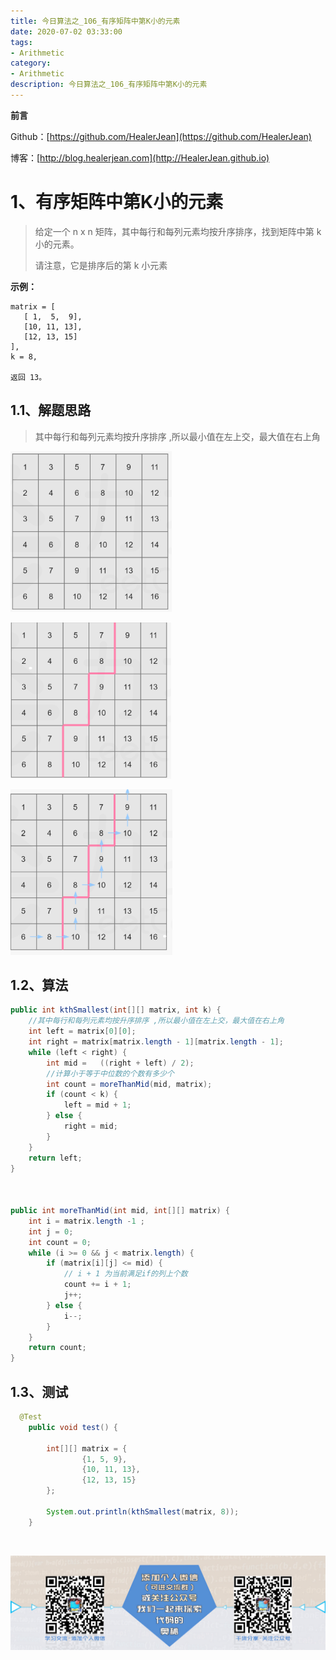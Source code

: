 ```yaml
---
title: 今日算法之_106_有序矩阵中第K小的元素
date: 2020-07-02 03:33:00
tags: 
- Arithmetic
category: 
- Arithmetic
description: 今日算法之_106_有序矩阵中第K小的元素
---
```


**前言**     

 Github：[https://github.com/HealerJean](https://github.com/HealerJean)         

 博客：[http://blog.healerjean.com](http://HealerJean.github.io)          



# 1、有序矩阵中第K小的元素
> 给定一个 n x n 矩阵，其中每行和每列元素均按升序排序，找到矩阵中第 k 小的元素。   
>
> 请注意，它是排序后的第 k 小元素



**示例：**

```
matrix = [
   [ 1,  5,  9],
   [10, 11, 13],
   [12, 13, 15]
],
k = 8,

返回 13。
```



## 1.1、解题思路 

> 其中每行和每列元素均按升序排序 ,所以最小值在左上交，最大值在右上角

![image-20200702110514066](https://raw.githubusercontent.com/HealerJean/HealerJean.github.io/master/blogImages/image-20200702110514066.png)



![image-20200702110620771](https://raw.githubusercontent.com/HealerJean/HealerJean.github.io/master/blogImages/image-20200702110620771.png)





![image-20200702110630284](https://raw.githubusercontent.com/HealerJean/HealerJean.github.io/master/blogImages/image-20200702110630284.png)

## 1.2、算法

```java
public int kthSmallest(int[][] matrix, int k) {
    //其中每行和每列元素均按升序排序 ,所以最小值在左上交，最大值在右上角
    int left = matrix[0][0];
    int right = matrix[matrix.length - 1][matrix.length - 1];
    while (left < right) {
        int mid =   ((right + left) / 2);
        //计算小于等于中位数的个数有多少个
        int count = moreThanMid(mid, matrix);
        if (count < k) {
            left = mid + 1;
        } else {
            right = mid;
        }
    }
    return left;
}



public int moreThanMid(int mid, int[][] matrix) {
    int i = matrix.length -1 ;
    int j = 0;
    int count = 0;
    while (i >= 0 && j < matrix.length) {
        if (matrix[i][j] <= mid) {
            // i + 1 为当前满足if的列上个数
            count += i + 1;
            j++;
        } else {
            i--;
        }
    }
    return count;
}
```




## 1.3、测试 

```java
  @Test
    public void test() {

        int[][] matrix = {
                {1, 5, 9},
                {10, 11, 13},
                {12, 13, 15}
        };

        System.out.println(kthSmallest(matrix, 8));
    }
```



​          

![ContactAuthor](https://raw.githubusercontent.com/HealerJean/HealerJean.github.io/master/assets/img/artical_bottom.jpg)



<link rel="stylesheet" href="https://unpkg.com/gitalk/dist/gitalk.css">

<script src="https://unpkg.com/gitalk@latest/dist/gitalk.min.js"></script> 
<div id="gitalk-container"></div>    
 <script type="text/javascript">
    var gitalk = new Gitalk({
		clientID: `1d164cd85549874d0e3a`,
		clientSecret: `527c3d223d1e6608953e835b547061037d140355`,
		repo: `HealerJean.github.io`,
		owner: 'HealerJean',
		admin: ['HealerJean'],
		id: 'UDLjF3x2k4i6HMhp',
    });
    gitalk.render('gitalk-container');
</script> 

